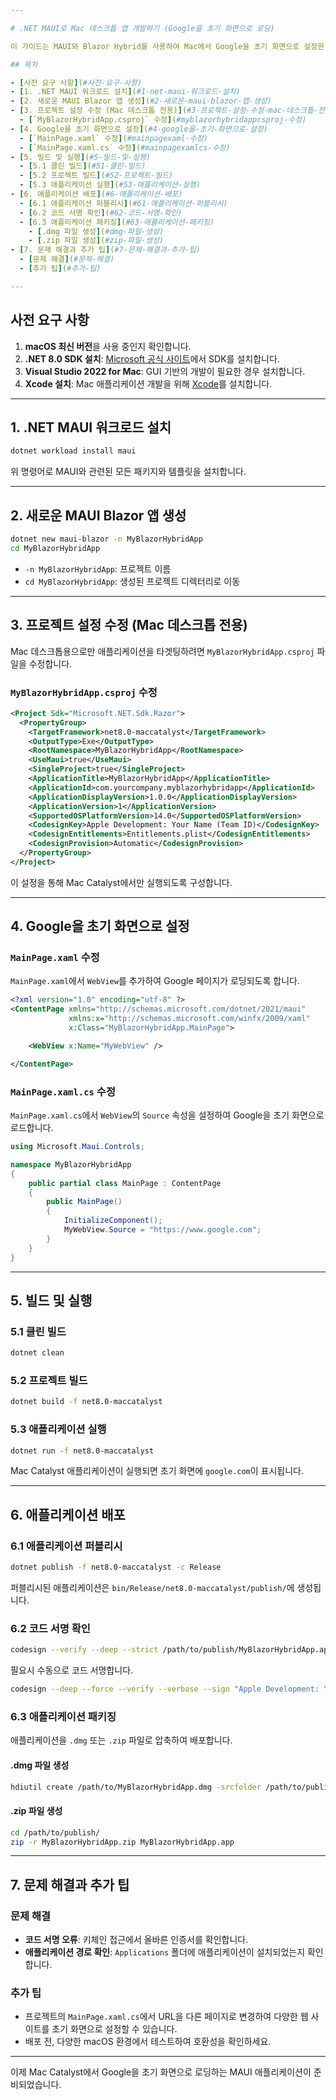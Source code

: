 ```yaml
---

# .NET MAUI로 Mac 데스크톱 앱 개발하기 (Google을 초기 화면으로 로딩)

이 가이드는 MAUI와 Blazor Hybrid를 사용하여 Mac에서 Google을 초기 화면으로 설정한 데스크톱 애플리케이션을 만드는 방법을 안내합니다.

## 목차

- [사전 요구 사항](#사전-요구-사항)
- [1. .NET MAUI 워크로드 설치](#1-net-maui-워크로드-설치)
- [2. 새로운 MAUI Blazor 앱 생성](#2-새로운-maui-blazor-앱-생성)
- [3. 프로젝트 설정 수정 (Mac 데스크톱 전용)](#3-프로젝트-설정-수정-mac-데스크톱-전용)
  - [`MyBlazorHybridApp.csproj` 수정](#myblazorhybridappcsproj-수정)
- [4. Google을 초기 화면으로 설정](#4-google을-초기-화면으로-설정)
  - [`MainPage.xaml` 수정](#mainpagexaml-수정)
  - [`MainPage.xaml.cs` 수정](#mainpagexamlcs-수정)
- [5. 빌드 및 실행](#5-빌드-및-실행)
  - [5.1 클린 빌드](#51-클린-빌드)
  - [5.2 프로젝트 빌드](#52-프로젝트-빌드)
  - [5.3 애플리케이션 실행](#53-애플리케이션-실행)
- [6. 애플리케이션 배포](#6-애플리케이션-배포)
  - [6.1 애플리케이션 퍼블리시](#61-애플리케이션-퍼블리시)
  - [6.2 코드 서명 확인](#62-코드-서명-확인)
  - [6.3 애플리케이션 패키징](#63-애플리케이션-패키징)
    - [.dmg 파일 생성](#dmg-파일-생성)
    - [.zip 파일 생성](#zip-파일-생성)
- [7. 문제 해결과 추가 팁](#7-문제-해결과-추가-팁)
  - [문제 해결](#문제-해결)
  - [추가 팁](#추가-팁)

---
```


## 사전 요구 사항

1. **macOS 최신 버전**을 사용 중인지 확인합니다.
2. **.NET 8.0 SDK 설치**: [Microsoft 공식 사이트](https://dotnet.microsoft.com/download/dotnet/8.0)에서 SDK를 설치합니다.
3. **Visual Studio 2022 for Mac**: GUI 기반의 개발이 필요한 경우 설치합니다.
4. **Xcode 설치**: Mac 애플리케이션 개발을 위해 [Xcode](https://apps.apple.com/kr/app/xcode/id497799835?mt=12)를 설치합니다.

---

## 1. .NET MAUI 워크로드 설치

```bash
dotnet workload install maui
```

위 명령어로 MAUI와 관련된 모든 패키지와 템플릿을 설치합니다.

---

## 2. 새로운 MAUI Blazor 앱 생성

```bash
dotnet new maui-blazor -n MyBlazorHybridApp
cd MyBlazorHybridApp
```

- `-n MyBlazorHybridApp`: 프로젝트 이름
- `cd MyBlazorHybridApp`: 생성된 프로젝트 디렉터리로 이동

---

## 3. 프로젝트 설정 수정 (Mac 데스크톱 전용)

Mac 데스크톱용으로만 애플리케이션을 타겟팅하려면 `MyBlazorHybridApp.csproj` 파일을 수정합니다.

### `MyBlazorHybridApp.csproj` 수정

```xml
<Project Sdk="Microsoft.NET.Sdk.Razor">
  <PropertyGroup>
    <TargetFramework>net8.0-maccatalyst</TargetFramework>
    <OutputType>Exe</OutputType>
    <RootNamespace>MyBlazorHybridApp</RootNamespace>
    <UseMaui>true</UseMaui>
    <SingleProject>true</SingleProject>
    <ApplicationTitle>MyBlazorHybridApp</ApplicationTitle>
    <ApplicationId>com.yourcompany.myblazorhybridapp</ApplicationId>
    <ApplicationDisplayVersion>1.0.0</ApplicationDisplayVersion>
    <ApplicationVersion>1</ApplicationVersion>
    <SupportedOSPlatformVersion>14.0</SupportedOSPlatformVersion>
    <CodesignKey>Apple Development: Your Name (Team ID)</CodesignKey>
    <CodesignEntitlements>Entitlements.plist</CodesignEntitlements>
    <CodesignProvision>Automatic</CodesignProvision>
  </PropertyGroup>
</Project>
```

이 설정을 통해 Mac Catalyst에서만 실행되도록 구성합니다.

---

## 4. Google을 초기 화면으로 설정

### `MainPage.xaml` 수정

`MainPage.xaml`에서 `WebView`를 추가하여 Google 페이지가 로딩되도록 합니다.

```xml
<?xml version="1.0" encoding="utf-8" ?>
<ContentPage xmlns="http://schemas.microsoft.com/dotnet/2021/maui"
             xmlns:x="http://schemas.microsoft.com/winfx/2009/xaml"
             x:Class="MyBlazorHybridApp.MainPage">

    <WebView x:Name="MyWebView" />

</ContentPage>
```

### `MainPage.xaml.cs` 수정

`MainPage.xaml.cs`에서 `WebView`의 `Source` 속성을 설정하여 Google을 초기 화면으로 로드합니다.

```csharp
using Microsoft.Maui.Controls;

namespace MyBlazorHybridApp
{
    public partial class MainPage : ContentPage
    {
        public MainPage()
        {
            InitializeComponent();
            MyWebView.Source = "https://www.google.com";
        }
    }
}
```

---

## 5. 빌드 및 실행

### 5.1 클린 빌드

```bash
dotnet clean
```

### 5.2 프로젝트 빌드

```bash
dotnet build -f net8.0-maccatalyst
```

### 5.3 애플리케이션 실행

```bash
dotnet run -f net8.0-maccatalyst
```

Mac Catalyst 애플리케이션이 실행되면 초기 화면에 `google.com`이 표시됩니다.

---

## 6. 애플리케이션 배포

### 6.1 애플리케이션 퍼블리시

```bash
dotnet publish -f net8.0-maccatalyst -c Release
```

퍼블리시된 애플리케이션은 `bin/Release/net8.0-maccatalyst/publish/`에 생성됩니다.

### 6.2 코드 서명 확인

```bash
codesign --verify --deep --strict /path/to/publish/MyBlazorHybridApp.app
```

필요시 수동으로 코드 서명합니다.

```bash
codesign --deep --force --verify --verbose --sign "Apple Development: Your Name (Team ID)" /path/to/publish/MyBlazorHybridApp.app
```

### 6.3 애플리케이션 패키징

애플리케이션을 `.dmg` 또는 `.zip` 파일로 압축하여 배포합니다.

#### .dmg 파일 생성

```bash
hdiutil create /path/to/MyBlazorHybridApp.dmg -srcfolder /path/to/publish/MyBlazorHybridApp.app
```

#### .zip 파일 생성

```bash
cd /path/to/publish/
zip -r MyBlazorHybridApp.zip MyBlazorHybridApp.app
```

---

## 7. 문제 해결과 추가 팁

### 문제 해결

- **코드 서명 오류**: 키체인 접근에서 올바른 인증서를 확인합니다.
- **애플리케이션 경로 확인**: `Applications` 폴더에 애플리케이션이 설치되었는지 확인합니다.

### 추가 팁

- 프로젝트의 `MainPage.xaml.cs`에서 URL을 다른 페이지로 변경하여 다양한 웹 사이트를 초기 화면으로 설정할 수 있습니다.
- 배포 전, 다양한 macOS 환경에서 테스트하여 호환성을 확인하세요.

---

이제 Mac Catalyst에서 Google을 초기 화면으로 로딩하는 MAUI 애플리케이션이 준비되었습니다.